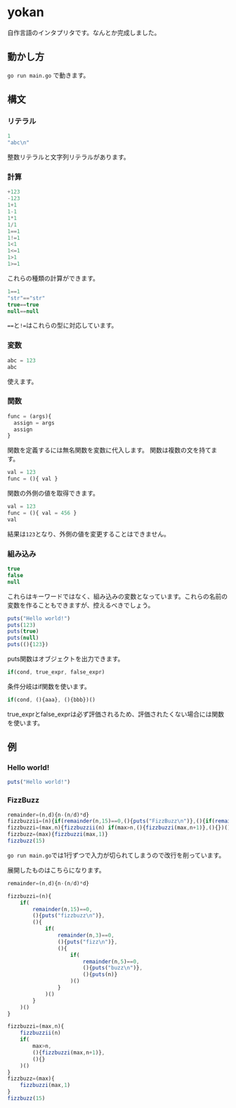 # yokan
自作言語のインタプリタです。なんとか完成しました。

## 動かし方
`go run main.go` で動きます。

## 構文

### リテラル

```js
1
"abc\n"
```
整数リテラルと文字列リテラルがあります。

### 計算

```js
+123
-123
1+1
1-1
1*1
1/1
1==1
1!=1
1<1
1<=1
1>1
1>=1
```
これらの種類の計算ができます。

```js
1==1
"str"=="str"
true==true
null==null
```
`==`と`!=`はこれらの型に対応しています。

### 変数

```js
abc = 123
abc
```
使えます。

### 関数

```js
func = (args){
  assign = args
  assign
}
```
関数を定義するには無名関数を変数に代入します。
関数は複数の文を持てます。

```js
val = 123
func = (){ val }
```
関数の外側の値を取得できます。

```js
val = 123
func = (){ val = 456 }
val
```
結果は`123`となり、外側の値を変更することはできません。

### 組み込み

```js
true
false
null
```
これらはキーワードではなく、組み込みの変数となっています。これらの名前の変数を作ることもできますが、控えるべきでしょう。

```js
puts("Hello world!")
puts(123)
puts(true)
puts(null)
puts((){123})
```
puts関数はオブジェクトを出力できます。

```js
if(cond, true_expr, false_expr)
```
条件分岐はif関数を使います。

```js
if(cond, (){aaa}, (){bbb})()
```
true_exprとfalse_exprは必ず評価されるため、評価されたくない場合には関数を使います。

## 例

### Hello world!

```js
puts("Hello world!")
```

### FizzBuzz

```js
remainder=(n,d){n-(n/d)*d}
fizzbuzzii=(n){if(remainder(n,15)==0,(){puts("FizzBuzz\n")},(){if(remainder(n,3)==0,(){puts("Fizz\n")},(){if(remainder(n,5)==0,(){puts("Buzz\n")},(){puts(n)})()})()})()}
fizzbuzzi=(max,n){fizzbuzzii(n) if(max>n,(){fizzbuzzi(max,n+1)},(){})()}
fizzbuzz=(max){fizzbuzzi(max,1)}
fizzbuzz(15)
```
`go run main.go`では1行ずつで入力が切られてしまうので改行を削っています。

展開したものはこちらになります。
```js
remainder=(n,d){n-(n/d)*d}

fizzbuzzi=(n){
	if(
		remainder(n,15)==0,
		(){puts("fizzbuzz\n")},
		(){
			if(
				remainder(n,3)==0,
				(){puts("fizz\n")},
				(){
					if(
						remainder(n,5)==0,
						(){puts("buzz\n")},
						(){puts(n)}
					)()
				}
			)()
		}
	)()
}

fizzbuzzi=(max,n){
	fizzbuzzii(n)
	if(
		max>n,
		(){fizzbuzzi(max,n+1)},
		(){}
	)()
}
fizzbuzz=(max){
	fizzbuzzi(max,1)
}
fizzbuzz(15)
```
